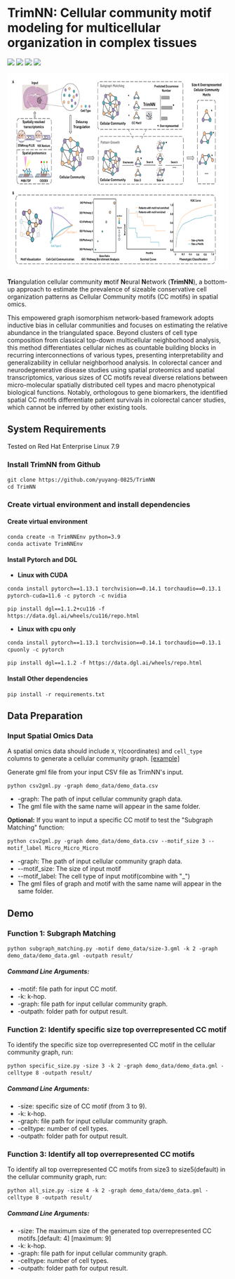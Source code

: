 # TrimNN: Cellular community motif modeling for multicellular organization in complex tissues

<img src="https://img.shields.io/badge/TrimNN-v0.0.1-blue"> <img src="https://img.shields.io/badge/Platform-Linux-blue"> <img src="https://img.shields.io/badge/Language-python3-blue"> <img src="https://img.shields.io/badge/License-MIT-blue">

<p align="center">
  <img height="450" width="800" src="https://github.com/yuyang-0825/TrimNN/blob/main/TrimNN.png"/>
</p>

**Tri**angulation cellular community **m**otif **N**eural **N**etwork (**TrimNN**), a bottom-up approach to estimate the prevalence of sizeable conservative cell organization patterns as Cellular Community motifs (CC motifs) in spatial omics.

This empowered graph isomorphism network-based framework adopts inductive bias in cellular communities and focuses on estimating the relative abundance in the triangulated space. Beyond clusters of cell type composition from classical top-down multicellular neighborhood analysis, this method differentiates cellular niches as countable building blocks in recurring interconnections of various types, presenting interpretability and generalizability in cellular neighborhood analysis. In colorectal cancer and neurodegenerative disease studies using spatial proteomics and spatial transcriptomics, various sizes of CC motifs reveal diverse relations between micro-molecular spatially distributed cell types and macro phenotypical biological functions. Notably, orthologous to gene biomarkers, the identified spatial CC motifs differentiate patient survivals in colorectal cancer studies, which cannot be inferred by other existing tools. 

## System Requirements
Tested on Red Hat Enterprise Linux 7.9

### Install TrimNN from Github
```
git clone https://github.com/yuyang-0825/TrimNN
cd TrimNN
```
### Create virtual environment and install dependencies

#### Create virtual environment
```
conda create -n TrimNNEnv python=3.9 
conda activate TrimNNEnv
```
#### Install Pytorch and DGL 
* **Linux with CUDA**
```
conda install pytorch==1.13.1 torchvision==0.14.1 torchaudio==0.13.1 pytorch-cuda=11.6 -c pytorch -c nvidia
```
```
pip install dgl==1.1.2+cu116 -f https://data.dgl.ai/wheels/cu116/repo.html
```
* **Linux with cpu only**
```
conda install pytorch==1.13.1 torchvision==0.14.1 torchaudio==0.13.1 cpuonly -c pytorch
```
```
pip install dgl==1.1.2 -f https://data.dgl.ai/wheels/repo.html
```
#### Install Other dependencies
```
pip install -r requirements.txt
```

## Data Preparation

### Input Spatial Omics Data
A spatial omics data should include ```X```, ```Y```(coordinates) and ```cell_type```  columns to generate a cellular community graph. [[example]](https://github.com/yuyang-0825/TrimNN/blob/main/demo_data/demo_data.csv)

Generate gml file from your input CSV file as TrimNN's input.
```
python csv2gml.py -graph demo_data/demo_data.csv
```
* -graph: The path of input cellular community graph data.
* The gml file with the same name will appear in the same folder.

**Optional:** If you want to input a specific CC motif to test the "Subgraph Matching" function:
```
python csv2gml.py -graph demo_data/demo_data.csv --motif_size 3 --motif_label Micro_Micro_Micro
```
* -graph: The path of input cellular community graph data.
* --motif_size: The size of input motif
* --motif_label: The cell type of input motif(combine with "_")
* The gml files of graph and motif with the same name will appear in the same folder.
 
## Demo
### Function 1: Subgraph Matching
```
python subgraph_matching.py -motif demo_data/size-3.gml -k 2 -graph demo_data/demo_data.gml -outpath result/
```
##### Command Line Arguments:
*	-motif: file path for input CC motif.
*	-k: k-hop.
*	-graph: file path for input cellular community graph.
*	-outpath: folder path for output result.


### Function 2: Identify specific size top overrepresented CC motif
To identify the specific size top overrepresented CC motif in the cellular community graph, run:
```
python specific_size.py -size 3 -k 2 -graph demo_data/demo_data.gml -celltype 8 -outpath result/
```
##### Command Line Arguments:
*	-size: specific size of CC motif (from 3 to 9).
*	-k: k-hop.
*	-graph: file path for input cellular community graph.
*	-celltype: number of cell types.
*	-outpath: folder path for output result.

### Function 3: Identify all top overrepresented CC motifs
To identify all top overrepresented CC motifs from size3 to size5(default) in the cellular community graph, run:
```
python all_size.py -size 4 -k 2 -graph demo_data/demo_data.gml -celltype 8 -outpath result/
```
##### Command Line Arguments:
*	-size: The maximum size of the generated top overrepresented CC motifs.[default: 4] [maximum: 9]
*	-k: k-hop.
*	-graph: file path for input cellular community graph.
*	-celltype: number of cell types.
*	-outpath: folder path for output result.
